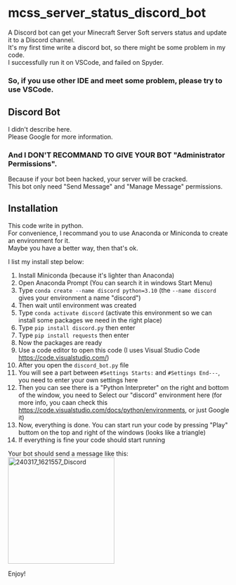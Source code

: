 # mcss_server_status_discord_bot  
A Discord bot can get your Minecraft Server Soft servers status and update it to a Discord channel.  
It's my first time write a discord bot, so there might be some problem in my code.  
I successfully run it on VSCode, and failed on Spyder.  
### So, if you use other IDE and meet some problem, please try to use VSCode.  

## Discord Bot
I didn't describe here.  
Please Google for more information.  
### And I DON'T RECOMMAND TO GIVE YOUR BOT "Administrator Permissions".
Because if your bot been hacked, your server will be cracked.  
This bot only need "Send Message" and "Manage Message" permissions.

## Installation
This code write in python.  
For convenience, I recommand you to use Anaconda or Miniconda to create an environment for it.  
Maybe you have a better way, then that's ok.  

I list my install step below:
  1.  Install Miniconda (because it's lighter than Anaconda)
  2.  Open Anaconda Prompt (You can search it in windows Start Menu)
  3.  Type `conda create --name discord python=3.10` (the `--name discord` gives your environment a name "discord") 
  4.  Then wait until environment was created
  5.  Type `conda activate discord` (activate this environment so we can install some packages we need in the right place)
  6.  Type `pip install discord.py` then enter
  7.  Type `pip install requests` then enter
  8.  Now the packages are ready
  9.  Use a code editor to open this code (I uses Visual Studio Code https://code.visualstudio.com/)
  10.  After you open the `discord_bot.py` file
  11.  You will see a part between `#Settings Starts:` and `#Settings End---`, you need to enter your own settings here
  12.  Then you can see there is a "Python Interpreter" on the right and bottom of the window, you need to Select our "discord" environment here (for more info, you caan check this https://code.visualstudio.com/docs/python/environments, or just Google it)
  13. Now, everything is done. You can start run your code by pressing "Play" buttom on the top and right of the windows (looks like a triangle)
  14. If everything is fine your code should start running

Your bot should send a message like this:  
<img width="242" alt="240317_1621557_Discord" src="https://github.com/chiao-ke/mcss_server_status_discord_bot/assets/86766885/204ed227-9d53-4638-b11d-b145c3fb560a">
  
Enjoy!

